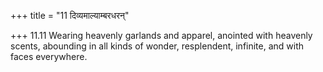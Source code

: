+++
title = "11 दिव्यमाल्याम्बरधरन्"

+++
11.11 Wearing heavenly garlands and apparel, anointed with heavenly
scents, abounding in all kinds of wonder, resplendent, infinite, and
with faces everywhere.
